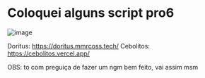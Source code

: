# Coloquei alguns script pro6
![image](https://github.com/user-attachments/assets/b772ba9d-9cf8-4a28-b47e-effc5d8f4367)
 


Doritus: https://doritus.mmrcoss.tech/
Cebolitos: https://cebolitos.vercel.app/



OBS: to com preguiça de fazer um ngm bem feito, vai assim msm

<!--git add--> 
<!--
**odeiocmsp/odeiocmsp** is a ✨ _special_ ✨ repository because its `README.md` (this file) appears on your GitHub profile.

Here are some ideas to get you started:

- 🔭 I’m currently working on ...
- 🌱 I’m currently learning ...
- 👯 I’m looking to collaborate on ...
- 🤔 I’m looking for help with ...
- 💬 Ask me about ...
- 📫 How to reach me: ...
- 😄 Pronouns: ...
- ⚡ Fun fact: ...
-->
